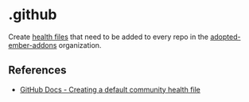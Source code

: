 # .github

Create [health files](https://docs.github.com/free-pro-team@latest/github/building-a-strong-community/creating-a-default-community-health-file#supported-file-types) that need to be added to every repo in the [adopted-ember-addons](https://github.com/adopted-ember-addons) organization.


## References

- [GitHub Docs - Creating a default community health file](https://docs.github.com/free-pro-team@latest/github/building-a-strong-community/creating-a-default-community-health-file)
